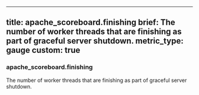 
---
title: apache_scoreboard.finishing
brief: The number of worker threads that are finishing as part of graceful server shutdown.
metric_type: gauge
custom: true
---
### apache_scoreboard.finishing

The number of worker threads that are finishing as part of graceful server shutdown.
